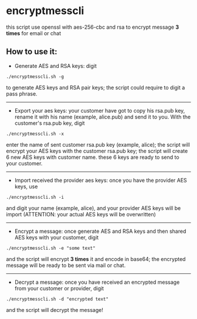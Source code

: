 # encryptmesscli
this script use openssl with aes-256-cbc and rsa to encrypt message <strong>3 times</strong> for email or chat

## How to use it:
- Generate AES and RSA keys: digit
```
./encryptmesscli.sh -g
```
to generate AES keys and RSA pair keys; the script could require to digit a pass phrase.
<hr>

- Export your aes keys: your customer have got to copy his rsa.pub key, rename it with his name (example, alice.pub) and send it to you. With the customer's rsa.pub key, digit

```
./encryptmesscli.sh -x
```
enter the name of sent customer rsa.pub key (example, alice); the script will encrypt your AES keys with the customer rsa.pub key; the script will create 6 new AES keys with customer name. these 6 keys are ready to send to your customer.
<hr>

- Import received the provider aes keys: once you have the provider AES keys, use

```
./encryptmesscli.sh -i
```
and digit your name (example, alice), and your provider AES keys will be import (ATTENTION: your actual AES keys will be overwritten)
<hr>

- Encrypt a message: once generate AES and RSA keys and then shared AES keys with your customer, digit

```
./encryptmesscli.sh -e "some text"
```
and the script will encrypt <strong>3 times</strong> it and encode in base64; the encrypted message will be ready to be sent via mail or chat.
<hr>

- Decrypt a message: once you have received an encrypted message from your customer or provider, digit

```
./encryptmesscli.sh -d "encrypted text"
```
and the script will decrypt the message!
